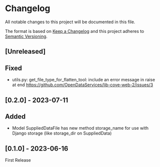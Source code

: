 # Changelog

All notable changes to this project will be documented in this file.

The format is based on [Keep a Changelog](http://keepachangelog.com/en/1.0.0/)
and this project adheres to [Semantic Versioning](http://semver.org/spec/v2.0.0.html).

## [Unreleased]

## Fixed

- utils.py: get_file_type_for_flatten_tool: include an error message in raise at end https://github.com/OpenDataServices/lib-cove-web-2/issues/3

## [0.2.0] - 2023-07-11

## Added

- Model SuppliedDataFile has new method storage_name for use with Django storage (like storage_dir on SuppliedData)

## [0.1.0] - 2023-06-16

First Release

